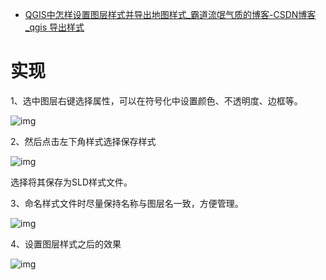 - [QGIS中怎样设置图层样式并导出地图样式_霸道流氓气质的博客-CSDN博客_qgis 导出样式](https://blog.csdn.net/BADAO_LIUMANG_QIZHI/article/details/124121935)

# 实现

1、选中图层右键选择属性，可以在符号化中设置颜色、不透明度、边框等。

![img](https://img-blog.csdnimg.cn/img_convert/f9089e15cd485aaf291a634c22b976b1.png)

2、然后点击左下角样式选择保存样式

![img](https://img-blog.csdnimg.cn/img_convert/38db1c9709ad5831cac923f9ea0d7da6.png)

选择将其保存为SLD样式文件。

3、命名样式文件时尽量保持名称与图层名一致，方便管理。

![img](https://img-blog.csdnimg.cn/img_convert/b7b443c51f6f5348922e66503e62f144.png)

4、设置图层样式之后的效果

![img](https://img-blog.csdnimg.cn/img_convert/5ef071c5108a81cafbb5c342592c9d62.png)